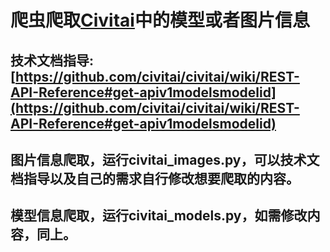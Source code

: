 # 爬虫爬取[Civitai](https://civitai.com/)中的模型或者图片信息
## 技术文档指导:[https://github.com/civitai/civitai/wiki/REST-API-Reference#get-apiv1modelsmodelid](https://github.com/civitai/civitai/wiki/REST-API-Reference#get-apiv1modelsmodelid)
## 图片信息爬取，运行civitai_images.py，可以技术文档指导以及自己的需求自行修改想要爬取的内容。
## 模型信息爬取，运行civitai_models.py，如需修改内容，同上。
